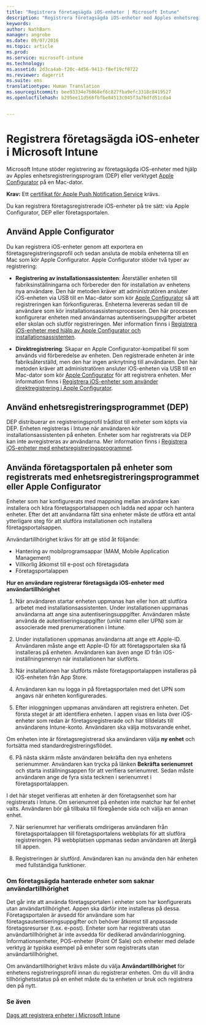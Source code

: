 ```yaml
---
title: "Registrera företagsägda iOS-enheter | Microsoft Intune"
description: "Registrera företagsägda iOS-enheter med Apples enhetsregistreringsprogram (DEP) eller Apple Configurator"
keywords: 
author: NathBarn
manager: angrobe
ms.date: 09/07/2016
ms.topic: article
ms.prod: 
ms.service: microsoft-intune
ms.technology: 
ms.assetid: 2d3ca4ab-f20c-4d56-9413-f8ef19cf0722
ms.reviewer: dagerrit
ms.suite: ems
translationtype: Human Translation
ms.sourcegitcommit: bee93334e7b868ef6c827fba9efc3318c8419527
ms.openlocfilehash: b295ee11d566fbfbe84513c045f3a76dfd51cda4


---
```


# Registrera företagsägda iOS-enheter i Microsoft Intune
Microsoft Intune stöder registrering av företagsägda iOS-enheter med hjälp av Apples enhetsregistreringsprogram (DEP) eller verktyget [Apple Configurator](http://go.microsoft.com/fwlink/?LinkId=518017) på en Mac-dator.

**Krav:** Ett [certifikat för Apple Push Notification Service](set-up-ios-and-mac-management-with-microsoft-intune.md) krävs.

Du kan registrera företagsregistrerade iOS-enheter på tre sätt: via Apple Configurator, DEP eller företagsportalen.

## Använd Apple Configurator

Du kan registrera iOS-enheter genom att exportera en företagsregistreringsprofil och sedan ansluta de mobila enheterna till en Mac som kör Apple Configurator. Apple Configurator stöder två typer av registrering:

- **Registrering av installationsassistenten**: Återställer enheten till fabriksinställningarna och förbereder den för installation av enhetens nya användare. Den här metoden kräver att administratören ansluter iOS-enheten via USB till en Mac-dator som kör [Apple Configurator](http://go.microsoft.com/fwlink/?LinkId=518017) så att registreringen kan förkonfigureras. Enheterna levereras sedan till de användare som kör installationsassistensprocessen. Den här processen konfigurerar enheten med användarnas autentiseringsuppgifter arbetet eller skolan och slutför registreringen. Mer information finns i [Registrera iOS-enheter med hjälp av Apple Configurator och installationsassistenten](ios-setup-assistant-enrollment-in-microsoft-intune.md).

- **Direktregistrering**: Skapar en Apple Configurator-kompatibel fil som används vid förberedelse av enheten. Den registrerade enheten är inte fabriksåterställd, men den har ingen anknytning till användaren. Den här metoden kräver att administratören ansluter iOS-enheten via USB till en Mac-dator som kör [Apple Configurator](http://go.microsoft.com/fwlink/?LinkId=518017) för att registrera enheten. Mer information finns i [Registrera iOS-enheter som använder direktregistrering i Apple Configurator](ios-direct-enrollment-in-microsoft-intune.md).

## Använd enhetsregistreringsprogrammet (DEP)
DEP distribuerar en registreringsprofil trådlöst till enheter som köpts via DEP. Enheten registreras i Intune när användaren kör installationsassistenten på enheten.  Enheter som har registrerats via DEP kan inte avregistreras av användarna. Mer information finns i [Registrera iOS-enheter med enhetsregistreringsprogrammet](ios-device-enrollment-program-in-microsoft-intune.md).

## Använda företagsportalen på enheter som registrerats med enhetsregistreringsprogrammet eller Apple Configurator

Enheter som har konfigurerats med mappning mellan användare kan installera och köra företagsportalsappen och ladda ned appar och hantera enheter. Efter det att användarna fått sina enheter måste de utföra ett antal ytterligare steg för att slutföra installationen och installera företagsportalsappen.

Användartillhörighet krävs för att ge stöd åt följande:
  - Hantering av mobilprogramsappar (MAM, Mobile Application Management)
  - Villkorlig åtkomst till e-post och företagsdata
  - Företagsportalappen

**Hur en användare registrerar företagsägda iOS-enheter med användartillhörighet**
1. När användaren startar enheten uppmanas han eller hon att slutföra arbetet med installationsassistenten. Under installationen uppmanas användarna att ange sina autentiseringsuppgifter. Användaren måste använda de autentiseringsuppgifter (unikt namn eller UPN) som är associerade med prenumerationen i Intune.

2. Under installationen uppmanas användarna att ange ett Apple-ID. Användaren måste ange ett Apple-ID för att företagsportalen ska få installeras på enheten. Användaren kan även ange ID från iOS-inställningsmenyn när installationen har slutförts.

3. När installationen har slutförts måste företagsportalappen installeras på iOS-enheten från App Store.

4. Användaren kan nu logga in på företagsportalen med det UPN som angavs när enheten konfigurerades.

5. Efter inloggningen uppmanas användaren att registrera enheten. Det första steget är att identifiera enheten. I appen visas en lista över iOS-enheter som redan är företagsregistrerade och har tilldelats till användarens Intune-konto. Användaren ska välja motsvarande enhet.

  Om enheten inte är företagsregistrerad ska användaren välja **ny enhet** och fortsätta med standardregistreringsflödet.

6. På nästa skärm måste användaren bekräfta den nya enhetens serienummer. Användaren kan trycka på länken **Bekräfta serienumret** och starta inställningsappen för att verifiera serienumret. Sedan måste användaren ange de fyra sista tecknen i serienumret i företagsportalappen.

  I det här steget verifieras att enheten är den företagsenhet som har registrerats i Intune. Om serienumret på enheten inte matchar har fel enhet valts. Användaren bör gå tillbaka till föregående sida och välja en annan enhet.

7. När serienumret har verifierats omdirigeras användaren från företagsportalappen till företagsportalens webbplats för att slutföra registreringen. På webbplatsen uppmanas sedan användaren att återgå till appen.

8. Registreringen är slutförd. Användaren kan nu använda den här enheten med fullständiga funktioner.

### Om företagsägda hanterade enheter som saknar användartillhörighet

Det går inte att använda företagsportalen i enheter som har konfigurerats utan användartillhörighet. Appen ska därför inte installeras på dessa. Företagsportalen är avsedd för användare som har företagsautentiseringsuppgifter och behöver åtkomst till anpassade företagsresurser (t.ex. e-post). Enheter som har registrerats utan användartillhörighet är inte avsedda för dedikerad användarinloggning. Informationsenheter, POS-enheter (Point Of Sale) och enheter med delade verktyg är typiska exempel på enheter som registrerats utan användartillhörighet.

Om användartillhörighet krävs måste du välja **Användartillhörighet** för enhetens registreringsprofil innan du registrerar enheten. Om du vill ändra tillhörighetsstatus på en enhet måste du ta enheten ur bruk och registrera den på nytt.



### Se även
[Dags att registrera enheter i Microsoft Intune](get-ready-to-enroll-devices-in-microsoft-intune.md)



<!--HONumber=Sep16_HO3-->


